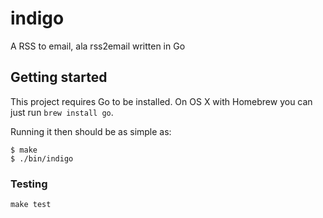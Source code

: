 # indigo

A RSS to email, ala rss2email written in Go

## Getting started

This project requires Go to be installed. On OS X with Homebrew you can just run `brew install go`.

Running it then should be as simple as:

```console
$ make
$ ./bin/indigo
```

### Testing

``make test``